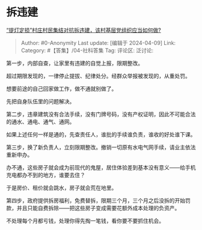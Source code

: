 # 拆违建
[“提灯定损”村庄村民集结对抗拆违建，该村基层党组织应当如何做?](https://www.zhihu.com/question/651984195/answer/3458480880)

> Author: #0-Anonymity
> Last update: [编辑于 2024-04-09]
> Link:
> Category: #【答集】/04-社科答集 
> Tag: 
> 评论区:
> 泛讨论:

第一步，内部自查，让家里有违建的自觉上报，限期整改。

超过期限发现的，一律停止提拔、纪律处分。经群众举报被发现的，从重处罚。

想要前途的自己回家做工作，做不通就别做了。

先把自身队伍里的问题解决。

第二步，违章建筑没有合法手续，没有门牌号码，没有产权证明，因此不可能合法的通水、通电、通气、通网。

如果上述任何一样是通的，先查责任人，谁批的手续谁负责，谁收的好处谁下课。

第三步，换了新负责人，立刻限期整改。撤销一切原有水电气网手续，请业主依法重新申办。

办不通，这些房子就会成为前现代的鬼屋，居住体验差到基本没有意义——给手机充电都办不到的地方，谁要去住？

于是房价、租价就会跳水，房子就会荒在地里。

第四步，政府提供拆房福利，免费替拆，限期三个月，三个月之后没拆的开始罚款，并且只能自费拆除——把这些房子变成需要花额外成本处理的负资产。

不处理每个月都亏钱，处理你得先掏一笔钱，看你要不要抓住机会。